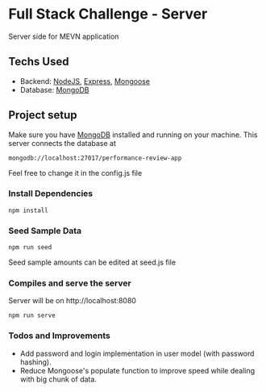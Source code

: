 # Full Stack Challenge - Server

Server side for MEVN application

## Techs Used

- Backend: [NodeJS](https://nodejs.org/en/), [Express](http://expressjs.com/), [Mongoose](https://mongoosejs.com/)
- Database: [MongoDB](https://www.mongodb.com/) 

## Project setup

Make sure you have [MongoDB](https://www.mongodb.com/) installed and running on your machine.
This server connects the database at
```
mongodb://localhost:27017/performance-review-app
```
Feel free to change it in the config.js file


### Install Dependencies
```
npm install
```

### Seed Sample Data
```
npm run seed
```
Seed sample amounts can be edited at seed.js file

### Compiles and serve the server
Server will be on http://localhost:8080
```
npm run serve
```

### Todos and Improvements

- Add password and login implementation in user model (with password hashing).
- Reduce Mongoose's populate function to improve speed while dealing with big chunk of data.
